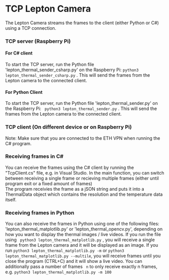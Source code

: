 # TCP Lepton Camera 
The Lepton Camera streams the frames to the client (either Python or C#) using a TCP connection.

### TCP server (Raspberry Pi)
#### For C# client
To start the TCP server, run the Python file 'lepton_thermal_sender_csharp.py' on the Raspberry Pi: `python3 lepton_thermal_sender_csharp.py` . This will send the frames from the Lepton camera to the connected client.

#### For Python Client
To start the TCP server, run the Python file 'lepton_thermal_sender.py' on the Raspberry Pi: ` python3 lepton_thermal_sender.py` . This will send the frames from the Lepton camera to the connected client.

### TCP client (On different device or on Raspberry Pi)
Note: Make sure that you are connected to the ETH VPN when running the C# program. 

### Receiving frames in C#
You can receive the frames using the C# client by running the "TcpClient.cs" file, e.g. in Visual Studio. In the main function, you can switch between receiving a single frame or recieving multiple frames (either until program exit or a fixed amount of frames)   
The program receivies the frame as a jSON string and puts it into a ThermalData object which contains the resolution and the temperature data itself. 

### Receiving frames in Python 
You can also receive the frames in Python using one of the following files: 'lepton_thermal_matplotlib.py' or 'lepton_thermal_opencv.py', depending on how you want to display the thermal images / live videos. 
If you run the file using ` python3 lepton_thermal_matplotlib.py` , you will receive a single frame from the Lepton camera and it will be displayed as an image. If you run `python3 lepton_thermal_matplotlib.py -m` or `python3 lepton_thermal_matplotlib.py --multile`, 
you will receive frames until you close the program (CTRL+C) and it will show a live video. You can additionally pass a number of frames ` n` to only receive exactly n frames, e.g. `python3 lepton_thermal_matplotlib.py -m 100`

